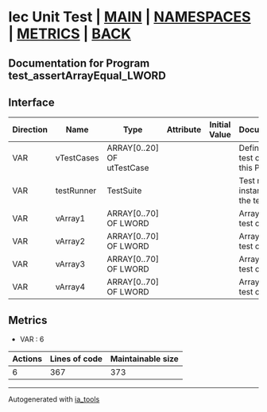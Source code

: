 # Iec Unit Test | [MAIN] | [NAMESPACES] | [METRICS] | [BACK]  

## Documentation for Program test_assertArrayEqual_LWORD  

## Interface  

| Direction | Name | Type | Attribute | Initial Value | Documentation |
| --------- | ---- | ---- | --------- | ------------- | ------------- |
| VAR | vTestCases | ARRAY[0..20] OF utTestCase |  |  | Definition of all test cases for this POU |  
| VAR | testRunner | TestSuite |  |  | Test runner instance to run the tests |  
| VAR | vArray1 | ARRAY[0..70] OF LWORD |  |  | Array data 1 of test case 1 |  
| VAR | vArray2 | ARRAY[0..70] OF LWORD |  |  | Array data 2 of test case 1 |  
| VAR | vArray3 | ARRAY[0..70] OF LWORD |  |  | Array data 3 of test case 2 |  
| VAR | vArray4 | ARRAY[0..70] OF LWORD |  |  | Array data 4 of test case 2 |  


## Metrics  

- VAR : 6

| Actions | Lines of code | Maintainable size |
| ------- | ------------- | ----------------- |
| 6 | 367 | 373 |

---
Autogenerated with [ia_tools](https://github.com/tkucic/ia_tools)  

[MAIN]: ../../../../index.md
[NAMESPACES]: ../../nsList.md
[METRICS]: ../../../metrics.md
[BACK]: ../nsMain.md
